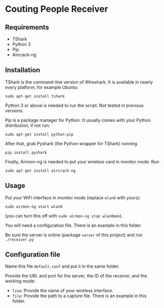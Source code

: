 # Couting People Receiver

## Requirements

- TShark
- Python 3
- Pip
- Aircrack-ng

## Installation

TShark is the command-line version of Wireshark. It is available in nearly every platform, for example Ubuntu:
```
sudo apt-get install tshark
```
Python 3 or above is needed to run the script. Not tested in previous versions.

Pip is a package manager for Python. It usually comes with your Python distribution, if not run:
```
sudo apt-get install python-pip
```
After that, grab Pyshark (the Python wrapper for TShark) running
```
pip install pyshark
```
Finally, Airmon-ng is needed to put your wireless card in monitor mode. Run
```
sudo apt-get install aircrack-ng
```

## Usage

Put your WiFi interface in monitor mode (replace `wlan0` with yours):
```
sudo airmon-ng start wlan0
```
(you can turn this off with `sudo airmon-ng stop wlan0mon`).

You will need a configuration file. There is an example in this folder.

Be sure the server is online (package `server` of this project) and run `./receiver.py`

## Configuration file

Name this file `default.conf` and put it in the same folder.

Provide the URL and port for the server, the ID of the receiver, and the working mode:

* `live`: Provide the name of your wireless interface.
* `file`: Provide the path to a capture file. There is an example in this folder.
